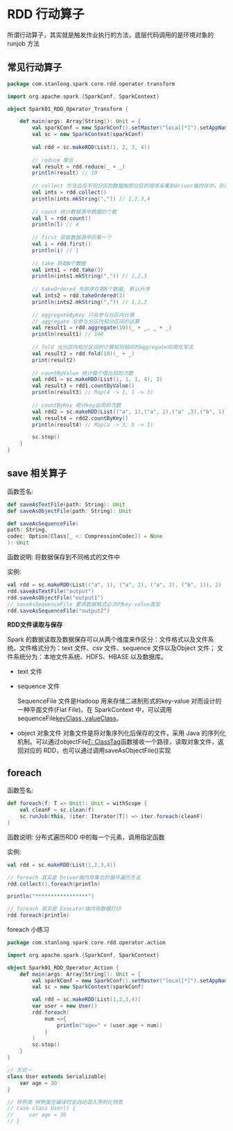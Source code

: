 # RDD 行动算子

所谓行动算子，其实就是触发作业执行的方法，底层代码调用的是环境对象的 runjob 方法

## 常见行动算子

```scala
package com.stanlong.spark.core.rdd.operator.transform

import org.apache.spark.{SparkConf, SparkContext}

object Spark01_RDD_Operator_Transform {

    def main(args: Array[String]): Unit = {
        val sparkConf = new SparkConf().setMaster("local[*]").setAppName("RDD")
        val sc = new SparkContext(sparkConf)
        
        val rdd = sc.makeRDD(List(1, 2, 3, 4))
        
        // reduce 聚合
        val result = rdd.reduce(_ + _)
        println(result) // 10
        
        // collect 方法会将不同分区的数据按照分区的顺序采集到driver端内存中，形成数组
        val ints = rdd.collect()
        println(ints.mkString(",")) // 1,2,3,4
        
        // count 统计数据源中数据的个数
        val l = rdd.count()
        println(l) // 4
        
        // first 获取数据源中的第一个
        val i = rdd.first()
        println(i) // 1
        
        // take 获取N个数据
        val ints1 = rdd.take(3)
        println(ints1.mkString(",")) // 1,2,3
        
        // takeOrdered 先排序在取N个数据, 默认升序
        val ints2 = rdd.takeOrdered(3)
        println(ints2.mkString(",")) // 1,2,3
        
        // aggregateByKey 只会参与分区内计算
        // aggregate 会参与分区内和分区间的运算
        val result1 = rdd.aggregate(10)(_ + _, _ + _)
        println(result1) // 140
        
        // fold 当分区内和分区间的计算规则相同时aggregate的简化写法
        val result2 = rdd.fold(10)(_ + _)
        print(result2)
        
        // countByValue 统计每个值出现的次数
        val rdd1 = sc.makeRDD(List(1, 1, 1, 4), 2)
        val result3 = rdd1.countByValue()
        println(result3) // Map(4 -> 1, 1 -> 3)
        
        // countByKey 统计key出现的次数
        val rdd2 = sc.makeRDD(List(("a", 1),("a", 2),("a" ,3),("b", 1)))
        val result4 = rdd2.countByKey()
        println(result4) // Map(a -> 3, b -> 1)

        sc.stop()
    }
}
```

## save 相关算子

函数签名: 

```scala
def saveAsTextFile(path: String): Unit 
def saveAsObjectFile(path: String): Unit 

def saveAsSequenceFile(
path: String,
codec: Option[Class[_ <: CompressionCodec]] = None
): Unit
```

函数说明: 将数据保存到不同格式的文件中

实例:

```scala
val rdd = sc.makeRDD(List(("a", 1), ("a", 2), ("a", 3), ("b", 1)), 2)
rdd.saveAsTextFile("output")
rdd.saveAsObjectFile("output1")
// saveAsSequenceFile 要求数据格式必须时key-value类型
rdd.saveAsSequenceFile("output2")
```

**RDD文件读取与保存**

Spark 的数据读取及数据保存可以从两个维度来作区分：文件格式以及文件系统。文件格式分为：text 文件、csv 文件、sequence 文件以及Object 文件；
文件系统分为：本地文件系统、HDFS、HBASE 以及数据库。

- text 文件

- sequence 文件

  SequenceFile 文件是Hadoop 用来存储二进制形式的key-value 对而设计的一种平面文件(Flat File)。在 SparkContext 中，可以调用sequenceFile[keyClass, valueClass](path)。

- object 对象文件
  对象文件是将对象序列化后保存的文件，采用 Java 的序列化机制。可以通过objectFile[T: ClassTag](path)函数接收一个路径，读取对象文件，返回对应的 RDD，也可以通过调用saveAsObjectFile()实现

## foreach

函数签名:

```scala
def foreach(f: T => Unit): Unit = withScope { 
    val cleanF = sc.clean(f)
	sc.runJob(this, (iter: Iterator[T]) => iter.foreach(cleanF)
)
```

函数说明: 分布式遍历RDD 中的每一个元素，调用指定函数

实例:

```scala
val rdd = sc.makeRDD(List(1,2,3,4))

// foreach 其实是 Driver端内存集合的循环遍历方法
rdd.collect().foreach(println)

println("*****************")

// foreach 其实是 Executor端内存数据打印
rdd.foreach(println)
```

foreach 小练习

```scala
package com.stanlong.spark.core.rdd.operator.action

import org.apache.spark.{SparkConf, SparkContext}

object Spark01_RDD_Operator_Action {
    def main(args: Array[String]): Unit = {
        val sparkConf = new SparkConf().setMaster("local[*]").setAppName("RDD")
        val sc = new SparkContext(sparkConf)

        val rdd = sc.makeRDD(List(1,2,3,4))
        var user = new User()
        rdd.foreach(
            num =>{
                println("age=" + (user.age + num))
            }
        )
        sc.stop()
    }
}

// 方式一
class User extends Serializable{
    var age = 30
}

// 样例类 样例类在编译时会自动混入序列化特质
// case class User() {
//     var age = 30
// }
```

